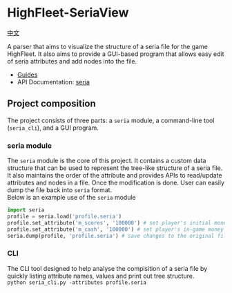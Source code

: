 # HighFleet-SeriaView

[中文](README.zh-cn.md)

A parser that aims to visualize the structure of a seria file for the game HighFleet. It also aims to provide a GUI-based program that allows easy edit of seria attributes and add nodes into the file.

- [Guides](/docs/)  
- API Documentation: [seria](https://html-preview.github.io/?url=https://github.com/DKAMX/HighFleet-SeriaView/blob/main/docs/seria.html)

## Project composition

The project consists of three parts: a `seria` module, a command-line tool (`seria_cli`), and a GUI program.  

### seria module

The `seria` module is the core of this project. It contains a custom data structure that can be used to represent the tree-like structure of a seria file. It also maintains the order of the attribute and provides APIs to read/update attributes and nodes in a file. Once the modification is done. User can easily dump the file back into `seria` format.  
Below is an example use of the `seria` module

```python
import seria
profile = seria.load('profile.seria')
profile.set_attribute('m_scores', '100000') # set player's initial money
profile.set_attribute('m_cash', '100000') # set player's in-game money
seria.dump(profile, 'profile.seria') # save changes to the original file
```

### CLI

The CLI tool designed to help analyse the compisition of a seria file by quickly listing attribute names, values and print out tree structure.  
`python seria_cli.py -attributes profile.seria`
